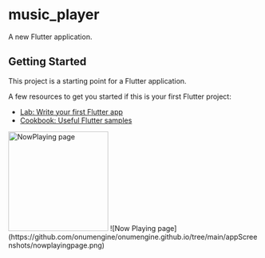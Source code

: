 # music_player

A new Flutter application.

## Getting Started

This project is a starting point for a Flutter application.

A few resources to get you started if this is your first Flutter project:

- [Lab: Write your first Flutter app](https://flutter.dev/docs/get-started/codelab)
- [Cookbook: Useful Flutter samples](https://flutter.dev/docs/cookbook)

<img src="https://github.com/onumengine/onumengine.github.io/tree/main/appScreenshots/nowplayingpage.png" alt="NowPlaying page" width="200">
![Now Playing page](https://github.com/onumengine/onumengine.github.io/tree/main/appScreenshots/nowplayingpage.png)

